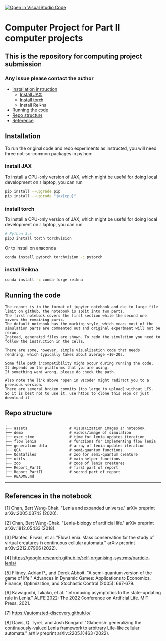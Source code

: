 [![Open in Visual Studio Code](https://classroom.github.com/assets/open-in-vscode-c66648af7eb3fe8bc4f294546bfd86ef473780cde1dea487d3c4ff354943c9ae.svg)](https://classroom.github.com/online_ide?assignment_repo_id=10191629&assignment_repo_type=AssignmentRepo)

# Computer Project for Part II computer projects

## This is the repository for computing project submission
### Any issue please contact the author

- [Installation instruction](#installation)
  - [Install JAX:](#install-jax)
  - [Install torch](#install-torch)
  - [Install Reikna](#install-reikna)
- [Running the code](#running-the-code)
- [Repo structure](#repo-structure)
- [Reference](#references-in-the-notebook)


## Installation

To run the original code and redo experiments as instructed, you will need three not-so-common packages in python:

### install JAX


To install a CPU-only version of JAX, which might be useful for doing local
development on a laptop, you can run

```bash
pip install --upgrade pip
pip install --upgrade "jax[cpu]"
```

### install torch

To install a CPU-only version of JAX, which might be useful for doing local
development on a laptop, you can run

```bash
# Python 3.x
pip3 install torch torchvision
```

Or to install on anaconda

```bash
conda install pytorch torchvision -c pytorch
```

### install Reikna

```bash
conda install -c conda-forge reikna
```

## Running the code

    The report is in the format of jupyter notebook and due to large file limit on github, the notebook is split into two parts. 
    The first notebook covers the first section while the second one covers the remaining parts. 
    The default notebook has the marking style, which means most of the simulation parts are commented out and original experiment will not be rerun. 
    Instead, generated files are shown. To redo the simulation you need to follow the instruction in the cells.

    There are some, however, simple visualization code that needs rendring, which typically takes about average ~10-20s.

    Some file path incompatibility might occur during running the code. 
    It depends on the platforms that you are using. 
    If something went wrong, please do check the path.

    Also note the link above 'open in vscode' might redirect you to a previous version.
    There are several broken commits (too large to upload) without LFS.
    So it is best not to use it. use https to clone this repo or just 
    download it !

## Repo structure


    .
    ├── assets                   # visualization images in notebook 
    ├── demo                     # videos/image of simulation
    ├── exec_time                # time for lenia updates iteration
    ├── flow lenia               # functions for implementing flow lenia 
    ├── generation data          # array of lenia updates iteration 
    ├── QCA                      # semi-quantum functions
    ├── Qdatafiles               # zoo for semi-quantum creature
    ├── utils                    # main helper functions
    ├── zoo                      # zoos of lenia creatures
    ├── Report_PartI             # first part of report
    ├── Report_PartII            # second part of report
    └── README.md


----------------------------------------------------------------------------------------------------------------------------------------------------------------------

## References in the notebook

[1] Chan, Bert Wang-Chak. "Lenia and expanded universe." arXiv preprint arXiv:2005.03742 (2020).

[2] Chan, Bert Wang-Chak. "Lenia-biology of artificial life." arXiv preprint arXiv:1812.05433 (2018).

[3] Plantec, Erwan, et al. "Flow Lenia: Mass conservation for the study of virtual creatures in continuous cellular automata." arXiv preprint arXiv:2212.07906 (2022).

[4] https://google-research.github.io/self-organising-systems/particle-lenia/

[5] Flitney, Adrian P., and Derek Abbott. "A semi-quantum version of the game of life." Advances in Dynamic Games: Applications to Economics, Finance, Optimization, and Stochastic Control (2005): 667-679.

[6] Kawaguchi, Takako, et al. "Introducing asymptotics to the state-updating rule in Lenia." ALIFE 2022: The 2022 Conference on Artificial Life. MIT Press, 2021.

[7] https://automated-discovery.github.io/

[8] Davis, Q. Tyrell, and Josh Bongard. "Glaberish: generalizing the continuously-valued Lenia framework to arbitrary Life-like cellular automata." arXiv preprint arXiv:2205.10463 (2022).